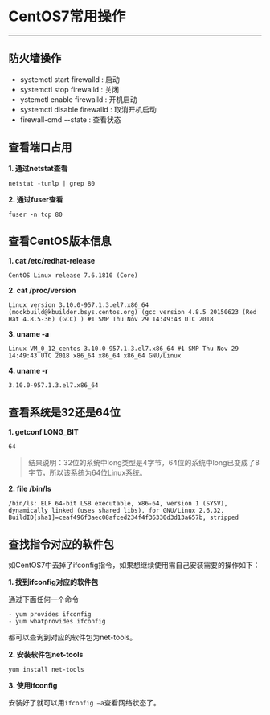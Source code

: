 # CentOS7常用操作

---

<style>
table th:nth-of-type(1) {
	width: 300px;
}
</style>

## 防火墙操作

- systemctl start firewalld : 启动
- systemctl stop firewalld : 关闭
- ystemctl enable firewalld : 开机启动
- systemctl disable firewalld : 取消开机启动
- firewall-cmd --state : 查看状态

## 查看端口占用

**1. 通过netstat查看**

	netstat -tunlp | grep 80

**2. 通过fuser查看**

	fuser -n tcp 80


## 查看CentOS版本信息

**1. cat /etc/redhat-release**  
```
CentOS Linux release 7.6.1810 (Core)
```

**2. cat /proc/version**  
```
Linux version 3.10.0-957.1.3.el7.x86_64 (mockbuild@kbuilder.bsys.centos.org) (gcc version 4.8.5 20150623 (Red Hat 4.8.5-36) (GCC) ) #1 SMP Thu Nov 29 14:49:43 UTC 2018
```

**3. uname -a**  
```
Linux VM_0_12_centos 3.10.0-957.1.3.el7.x86_64 #1 SMP Thu Nov 29 14:49:43 UTC 2018 x86_64 x86_64 x86_64 GNU/Linux
```

**4. uname -r**  
```
3.10.0-957.1.3.el7.x86_64
```

## 查看系统是32还是64位

**1. getconf LONG_BIT**  
```
64
```
>结果说明：32位的系统中long类型是4字节，64位的系统中long已变成了8字节，所以该系统为64位Linux系统。

**2. file /bin/ls**  
```
/bin/ls: ELF 64-bit LSB executable, x86-64, version 1 (SYSV), dynamically linked (uses shared libs), for GNU/Linux 2.6.32, BuildID[sha1]=ceaf496f3aec08afced234f4f36330d3d13a657b, stripped
```

## 查找指令对应的软件包
如CentOS7中去掉了ifconfig指令，如果想继续使用需自己安装需要的操作如下：  

**1. 找到ifconfig对应的软件包**

通过下面任何一个命令

	- yum provides ifconfig
	- yum whatprovides ifconfig

都可以查询到对应的软件包为net-tools。  

**2. 安装软件包net-tools**

```
yum install net-tools
```

**3. 使用ifconfig**

安装好了就可以用`ifconfig –a`查看网络状态了。

